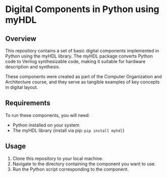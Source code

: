 # Digital Components in Python using myHDL

## Overview
This repository contains a set of basic digital components implemented in Python using the myHDL library. The myHDL package converts Python code to Verilog synthesizable code, making it suitable for hardware description and synthesis.

These components were created as part of the Computer Organization and Architecture course, and they serve as tangible examples of key concepts in digital layout.


## Requirements
To run these components, you will need:
- Python installed on your system
- The myHDL library (install via pip: `pip install myhdl`)

## Usage
1. Clone this repository to your local machine.
2. Navigate to the directory containing the component you want to use.
3. Run the Python script corresponding to the component.